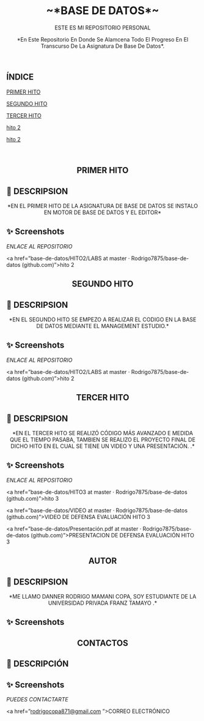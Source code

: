 <h1 align="center">~*BASE DE DATOS*~</h1>
<P align="center">ESTE ES MI REPOSITORIO PERSONAL</P>
<P align="center">*En Este Repositorio En Donde Se Alamcena Todo El Progreso 
En El Transcurso De La Asignatura De Base De Datos*.</P>
<BR>

<h2>ÍNDICE</h2>

<a href=”#hito1”>PRIMER HITO</a>

<a href=”#hito2”>SEGUNDO HITO</a>

<a href=”#hito3”>TERCER HITO</a>

<a href=”#autor” >hito 2</a>

<a href=”contacto”>hito 2</a>


<BR>

<H2  id=”hito1” align="center">PRIMER HITO</H2>

## 🚀 DESCRIPSION

<p align="center">
*EN EL PRIMER HITO DE LA ASIGNATURA DE BASE DE DATOS 
SE INSTALO EN MOTOR DE BASE DE DATOS Y EL EDITOR*
</p>

## ✨ Screenshots

*ENLACE AL REPOSITORIO*

<a href=”base-de-datos/HITO2/LABS at master · Rodrigo7875/base-de-datos (github.com)”>hito 2</a>

<H2  id=”hito2” align="center">SEGUNDO HITO</H2>

## 🚀 DESCRIPSION

<p align="center">
*EN EL SEGUNDO HITO SE EMPEZO A REALIZAR EL CODIGO EN LA
BASE DE DATOS MEDIANTE EL MANAGEMENT ESTUDIO.*
</p>

## ✨ Screenshots

*ENLACE AL REPOSITORIO*

<a href=”base-de-datos/HITO2/LABS at master · Rodrigo7875/base-de-datos (github.com)”>hito 2</a>

<H2  id=”hito3” align="center">TERCER HITO</H2>

## 🚀 DESCRIPSION

<p align="center">
*EN EL TERCER HITO SE REALIZÓ CÓDIGO MÁS AVANZADO E MEDIDA QUE
EL TIEMPO PASABA, TAMBIEN SE REALIZO EL PROYECTO FINAL DE DICHO HITO
EN EL CUAL SE TIENE UN VIDEO Y UNA PRESENTACIÓN.
.*
</p>

## ✨ Screenshots

*ENLACE AL REPOSITORIO*

<a href=”base-de-datos/HITO3 at master · Rodrigo7875/base-de-datos (github.com)”>hito 3</a>

<a href=”base-de-datos/VIDEO at master · Rodrigo7875/base-de-datos (github.com)”>VIDEO DE DEFENSA EVALUACIÓN HITO 3</a>

<a href=”base-de-datos/Presentación.pdf at master · Rodrigo7875/base-de-datos (github.com)”>PRESENTACION DE DEFENSA EVALUACIÓN HITO 3</a>

<H2  id=”autor” align="center">AUTOR</H2>

## 🚀 DESCRIPSION

<p align="center">
*ME LLAMO DANNER RODRIGO MAMANI COPA,
SOY ESTUDIANTE DE LA UNIVERSIDAD PRIVADA FRANZ TAMAYO .*
</p>

## ✨ Screenshots


<H2  id=”contacto” align="center">CONTACTOS</H2>

## 🚀 DESCRIPCIÓN


## ✨ Screenshots

*PUEDES CONTACTARTE*

<a href=”rodrigocopa871@gmail.com
”>CORREO ELECTRÓNICO </a>


